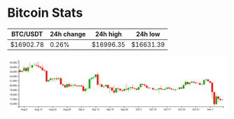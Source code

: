 # Bitcoin Stats

BTC/USDT|24h change|24h high|24h low|
|---|---|---|---|
|$16902.78|0.26%|$16996.35|$16631.39|

<img src="./chart.svg">
